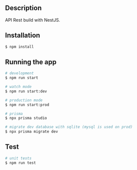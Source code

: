 ## Description

API Rest build with NestJS.

## Installation

```bash
$ npm install
```

## Running the app

```bash
# development
$ npm run start

# watch mode
$ npm run start:dev

# production mode
$ npm run start:prod

# prisma
$ npx prisma studio

# migrate dev database with sqlite (mysql is used on prod)
$ npx prisma migrate dev
```

## Test

```bash
# unit tests
$ npm run test

```
